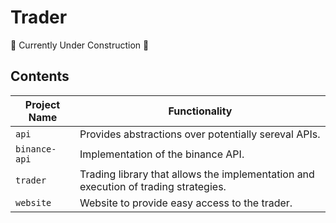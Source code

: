# Trader

🚧 Currently Under Construction 🚧

## Contents

|Project Name|Functionality|
|---|---|
|`api`|Provides abstractions over potentially sereval APIs.|
|`binance-api`|Implementation of the binance API.|
|`trader`|Trading library that allows the implementation and execution of trading strategies.|
|`website`|Website to provide easy access to the trader.|
